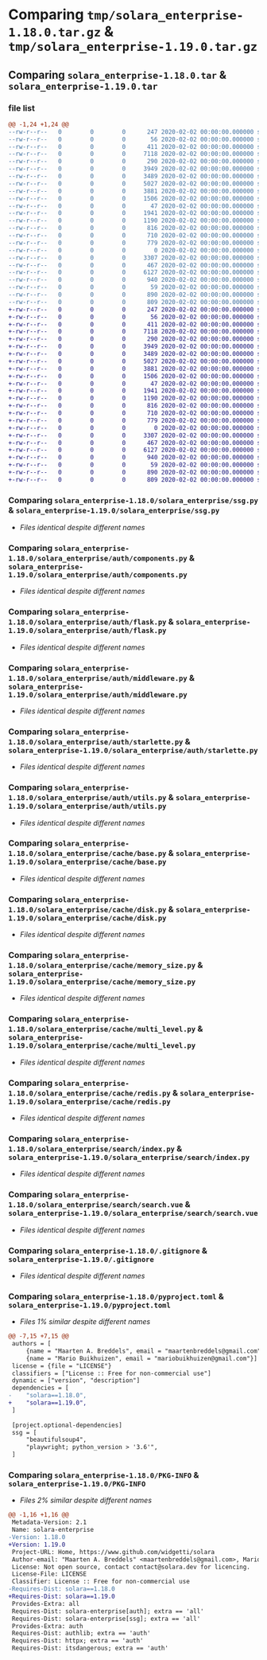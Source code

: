 # Comparing `tmp/solara_enterprise-1.18.0.tar.gz` & `tmp/solara_enterprise-1.19.0.tar.gz`

## Comparing `solara_enterprise-1.18.0.tar` & `solara_enterprise-1.19.0.tar`

### file list

```diff
@@ -1,24 +1,24 @@
--rw-r--r--   0        0        0      247 2020-02-02 00:00:00.000000 solara_enterprise-1.18.0/RELEASE.md
--rw-r--r--   0        0        0       56 2020-02-02 00:00:00.000000 solara_enterprise-1.18.0/solara_enterprise/__init__.py
--rw-r--r--   0        0        0      411 2020-02-02 00:00:00.000000 solara_enterprise-1.18.0/solara_enterprise/license.py
--rw-r--r--   0        0        0     7118 2020-02-02 00:00:00.000000 solara_enterprise-1.18.0/solara_enterprise/ssg.py
--rw-r--r--   0        0        0      290 2020-02-02 00:00:00.000000 solara_enterprise-1.18.0/solara_enterprise/auth/__init__.py
--rw-r--r--   0        0        0     3949 2020-02-02 00:00:00.000000 solara_enterprise-1.18.0/solara_enterprise/auth/components.py
--rw-r--r--   0        0        0     3489 2020-02-02 00:00:00.000000 solara_enterprise-1.18.0/solara_enterprise/auth/flask.py
--rw-r--r--   0        0        0     5027 2020-02-02 00:00:00.000000 solara_enterprise-1.18.0/solara_enterprise/auth/middleware.py
--rw-r--r--   0        0        0     3881 2020-02-02 00:00:00.000000 solara_enterprise-1.18.0/solara_enterprise/auth/starlette.py
--rw-r--r--   0        0        0     1506 2020-02-02 00:00:00.000000 solara_enterprise-1.18.0/solara_enterprise/auth/utils.py
--rw-r--r--   0        0        0       47 2020-02-02 00:00:00.000000 solara_enterprise-1.18.0/solara_enterprise/cache/__init__.py
--rw-r--r--   0        0        0     1941 2020-02-02 00:00:00.000000 solara_enterprise-1.18.0/solara_enterprise/cache/base.py
--rw-r--r--   0        0        0     1190 2020-02-02 00:00:00.000000 solara_enterprise-1.18.0/solara_enterprise/cache/disk.py
--rw-r--r--   0        0        0      816 2020-02-02 00:00:00.000000 solara_enterprise-1.18.0/solara_enterprise/cache/memory_size.py
--rw-r--r--   0        0        0      710 2020-02-02 00:00:00.000000 solara_enterprise-1.18.0/solara_enterprise/cache/multi_level.py
--rw-r--r--   0        0        0      779 2020-02-02 00:00:00.000000 solara_enterprise-1.18.0/solara_enterprise/cache/redis.py
--rw-r--r--   0        0        0        0 2020-02-02 00:00:00.000000 solara_enterprise-1.18.0/solara_enterprise/search/__init__.py
--rw-r--r--   0        0        0     3307 2020-02-02 00:00:00.000000 solara_enterprise-1.18.0/solara_enterprise/search/index.py
--rw-r--r--   0        0        0      467 2020-02-02 00:00:00.000000 solara_enterprise-1.18.0/solara_enterprise/search/search.py
--rw-r--r--   0        0        0     6127 2020-02-02 00:00:00.000000 solara_enterprise-1.18.0/solara_enterprise/search/search.vue
--rw-r--r--   0        0        0      940 2020-02-02 00:00:00.000000 solara_enterprise-1.18.0/.gitignore
--rw-r--r--   0        0        0       59 2020-02-02 00:00:00.000000 solara_enterprise-1.18.0/LICENSE
--rw-r--r--   0        0        0      890 2020-02-02 00:00:00.000000 solara_enterprise-1.18.0/pyproject.toml
--rw-r--r--   0        0        0      809 2020-02-02 00:00:00.000000 solara_enterprise-1.18.0/PKG-INFO
+-rw-r--r--   0        0        0      247 2020-02-02 00:00:00.000000 solara_enterprise-1.19.0/RELEASE.md
+-rw-r--r--   0        0        0       56 2020-02-02 00:00:00.000000 solara_enterprise-1.19.0/solara_enterprise/__init__.py
+-rw-r--r--   0        0        0      411 2020-02-02 00:00:00.000000 solara_enterprise-1.19.0/solara_enterprise/license.py
+-rw-r--r--   0        0        0     7118 2020-02-02 00:00:00.000000 solara_enterprise-1.19.0/solara_enterprise/ssg.py
+-rw-r--r--   0        0        0      290 2020-02-02 00:00:00.000000 solara_enterprise-1.19.0/solara_enterprise/auth/__init__.py
+-rw-r--r--   0        0        0     3949 2020-02-02 00:00:00.000000 solara_enterprise-1.19.0/solara_enterprise/auth/components.py
+-rw-r--r--   0        0        0     3489 2020-02-02 00:00:00.000000 solara_enterprise-1.19.0/solara_enterprise/auth/flask.py
+-rw-r--r--   0        0        0     5027 2020-02-02 00:00:00.000000 solara_enterprise-1.19.0/solara_enterprise/auth/middleware.py
+-rw-r--r--   0        0        0     3881 2020-02-02 00:00:00.000000 solara_enterprise-1.19.0/solara_enterprise/auth/starlette.py
+-rw-r--r--   0        0        0     1506 2020-02-02 00:00:00.000000 solara_enterprise-1.19.0/solara_enterprise/auth/utils.py
+-rw-r--r--   0        0        0       47 2020-02-02 00:00:00.000000 solara_enterprise-1.19.0/solara_enterprise/cache/__init__.py
+-rw-r--r--   0        0        0     1941 2020-02-02 00:00:00.000000 solara_enterprise-1.19.0/solara_enterprise/cache/base.py
+-rw-r--r--   0        0        0     1190 2020-02-02 00:00:00.000000 solara_enterprise-1.19.0/solara_enterprise/cache/disk.py
+-rw-r--r--   0        0        0      816 2020-02-02 00:00:00.000000 solara_enterprise-1.19.0/solara_enterprise/cache/memory_size.py
+-rw-r--r--   0        0        0      710 2020-02-02 00:00:00.000000 solara_enterprise-1.19.0/solara_enterprise/cache/multi_level.py
+-rw-r--r--   0        0        0      779 2020-02-02 00:00:00.000000 solara_enterprise-1.19.0/solara_enterprise/cache/redis.py
+-rw-r--r--   0        0        0        0 2020-02-02 00:00:00.000000 solara_enterprise-1.19.0/solara_enterprise/search/__init__.py
+-rw-r--r--   0        0        0     3307 2020-02-02 00:00:00.000000 solara_enterprise-1.19.0/solara_enterprise/search/index.py
+-rw-r--r--   0        0        0      467 2020-02-02 00:00:00.000000 solara_enterprise-1.19.0/solara_enterprise/search/search.py
+-rw-r--r--   0        0        0     6127 2020-02-02 00:00:00.000000 solara_enterprise-1.19.0/solara_enterprise/search/search.vue
+-rw-r--r--   0        0        0      940 2020-02-02 00:00:00.000000 solara_enterprise-1.19.0/.gitignore
+-rw-r--r--   0        0        0       59 2020-02-02 00:00:00.000000 solara_enterprise-1.19.0/LICENSE
+-rw-r--r--   0        0        0      890 2020-02-02 00:00:00.000000 solara_enterprise-1.19.0/pyproject.toml
+-rw-r--r--   0        0        0      809 2020-02-02 00:00:00.000000 solara_enterprise-1.19.0/PKG-INFO
```

### Comparing `solara_enterprise-1.18.0/solara_enterprise/ssg.py` & `solara_enterprise-1.19.0/solara_enterprise/ssg.py`

 * *Files identical despite different names*

### Comparing `solara_enterprise-1.18.0/solara_enterprise/auth/components.py` & `solara_enterprise-1.19.0/solara_enterprise/auth/components.py`

 * *Files identical despite different names*

### Comparing `solara_enterprise-1.18.0/solara_enterprise/auth/flask.py` & `solara_enterprise-1.19.0/solara_enterprise/auth/flask.py`

 * *Files identical despite different names*

### Comparing `solara_enterprise-1.18.0/solara_enterprise/auth/middleware.py` & `solara_enterprise-1.19.0/solara_enterprise/auth/middleware.py`

 * *Files identical despite different names*

### Comparing `solara_enterprise-1.18.0/solara_enterprise/auth/starlette.py` & `solara_enterprise-1.19.0/solara_enterprise/auth/starlette.py`

 * *Files identical despite different names*

### Comparing `solara_enterprise-1.18.0/solara_enterprise/auth/utils.py` & `solara_enterprise-1.19.0/solara_enterprise/auth/utils.py`

 * *Files identical despite different names*

### Comparing `solara_enterprise-1.18.0/solara_enterprise/cache/base.py` & `solara_enterprise-1.19.0/solara_enterprise/cache/base.py`

 * *Files identical despite different names*

### Comparing `solara_enterprise-1.18.0/solara_enterprise/cache/disk.py` & `solara_enterprise-1.19.0/solara_enterprise/cache/disk.py`

 * *Files identical despite different names*

### Comparing `solara_enterprise-1.18.0/solara_enterprise/cache/memory_size.py` & `solara_enterprise-1.19.0/solara_enterprise/cache/memory_size.py`

 * *Files identical despite different names*

### Comparing `solara_enterprise-1.18.0/solara_enterprise/cache/multi_level.py` & `solara_enterprise-1.19.0/solara_enterprise/cache/multi_level.py`

 * *Files identical despite different names*

### Comparing `solara_enterprise-1.18.0/solara_enterprise/cache/redis.py` & `solara_enterprise-1.19.0/solara_enterprise/cache/redis.py`

 * *Files identical despite different names*

### Comparing `solara_enterprise-1.18.0/solara_enterprise/search/index.py` & `solara_enterprise-1.19.0/solara_enterprise/search/index.py`

 * *Files identical despite different names*

### Comparing `solara_enterprise-1.18.0/solara_enterprise/search/search.vue` & `solara_enterprise-1.19.0/solara_enterprise/search/search.vue`

 * *Files identical despite different names*

### Comparing `solara_enterprise-1.18.0/.gitignore` & `solara_enterprise-1.19.0/.gitignore`

 * *Files identical despite different names*

### Comparing `solara_enterprise-1.18.0/pyproject.toml` & `solara_enterprise-1.19.0/pyproject.toml`

 * *Files 1% similar despite different names*

```diff
@@ -7,15 +7,15 @@
 authors = [
     {name = "Maarten A. Breddels", email = "maartenbreddels@gmail.com"},
     {name = "Mario Buikhuizen", email = "mariobuikhuizen@gmail.com"}]
 license = {file = "LICENSE"}
 classifiers = ["License :: Free for non-commercial use"]
 dynamic = ["version", "description"]
 dependencies = [
-    "solara==1.18.0",
+    "solara==1.19.0",
 ]
 
 [project.optional-dependencies]
 ssg = [
     "beautifulsoup4",
     "playwright; python_version > '3.6'",
 ]
```

### Comparing `solara_enterprise-1.18.0/PKG-INFO` & `solara_enterprise-1.19.0/PKG-INFO`

 * *Files 2% similar despite different names*

```diff
@@ -1,16 +1,16 @@
 Metadata-Version: 2.1
 Name: solara-enterprise
-Version: 1.18.0
+Version: 1.19.0
 Project-URL: Home, https://www.github.com/widgetti/solara
 Author-email: "Maarten A. Breddels" <maartenbreddels@gmail.com>, Mario Buikhuizen <mariobuikhuizen@gmail.com>
 License: Not open source, contact contact@solara.dev for licencing.
 License-File: LICENSE
 Classifier: License :: Free for non-commercial use
-Requires-Dist: solara==1.18.0
+Requires-Dist: solara==1.19.0
 Provides-Extra: all
 Requires-Dist: solara-enterprise[auth]; extra == 'all'
 Requires-Dist: solara-enterprise[ssg]; extra == 'all'
 Provides-Extra: auth
 Requires-Dist: authlib; extra == 'auth'
 Requires-Dist: httpx; extra == 'auth'
 Requires-Dist: itsdangerous; extra == 'auth'
```

